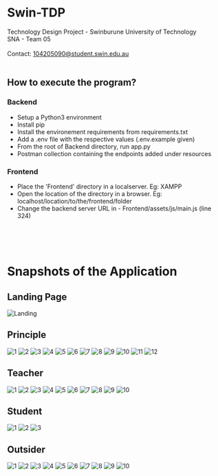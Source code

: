 # Swin-TDP

Technology Design Project - Swinburune University of Technology<br>
SNA - Team 05
<br>
<br>
Contact: 104205090@student.swin.edu.au
<br>
<br>
## How to execute the program?
### Backend
- Setup a Python3 environment
- Install pip
- Install the environement requirements from requirements.txt
- Add a .env file with the respective values (.env.example given)
- From the root of Backend directory, run app.py
- Postman collection containing the endpoints added under resources
### Frontend
- Place the 'Frontend' directory in a localserver. Eg: XAMPP
- Open the location of the directory in a browser. Eg: localhost/location/to/the/frontend/folder
- Change the backend server URL <backendURL> in - Frontend/assets/js/main.js (line 324)
<br>
<br>
<br>

# Snapshots of the Application

## Landing Page
![Landing](https://github.com/DinukaNavaratna/Swin-TDP/assets/26020039/f6fee0c6-ac79-4727-b1bb-a5682c3fec1d)

## Principle
![1](https://github.com/DinukaNavaratna/Swin-TDP/assets/26020039/a3e9a764-c327-438a-bd9d-96fd9f46a877)
![2](https://github.com/DinukaNavaratna/Swin-TDP/assets/26020039/9617f2fc-1b05-4c1b-8aeb-6d66f5a63094)
![3](https://github.com/DinukaNavaratna/Swin-TDP/assets/26020039/bdda03d6-00a4-4d67-8359-3a409d1698f5)
![4](https://github.com/DinukaNavaratna/Swin-TDP/assets/26020039/89777225-cd70-4884-866f-495d2675e920)
![5](https://github.com/DinukaNavaratna/Swin-TDP/assets/26020039/a3e0ea59-bbdc-49dd-83cc-8488ff52a024)
![6](https://github.com/DinukaNavaratna/Swin-TDP/assets/26020039/22c96861-730a-4ddc-910c-7a74396eb56e)
![7](https://github.com/DinukaNavaratna/Swin-TDP/assets/26020039/835894c8-af49-4b72-bd5c-3504ec10e3a5)
![8](https://github.com/DinukaNavaratna/Swin-TDP/assets/26020039/dbca98b6-5f51-4312-a294-d4aefed973d6)
![9](https://github.com/DinukaNavaratna/Swin-TDP/assets/26020039/cc31c7bc-1fdb-49ae-80c4-a8a0e5f53a54)
![10](https://github.com/DinukaNavaratna/Swin-TDP/assets/26020039/04e95328-3ee7-400c-a969-bc5a460408aa)
![11](https://github.com/DinukaNavaratna/Swin-TDP/assets/26020039/2464a40e-6226-43c4-b995-8e2eea6c4ea6)
![12](https://github.com/DinukaNavaratna/Swin-TDP/assets/26020039/9c4368d4-5fbf-4720-a48f-7a77dc6a0059)

## Teacher
![1](https://github.com/DinukaNavaratna/Swin-TDP/assets/26020039/e5020d9f-5e60-4d36-887a-e84f1c71012c)
![2](https://github.com/DinukaNavaratna/Swin-TDP/assets/26020039/74aa11dc-db7e-48e4-be6c-166efdc671d4)
![3](https://github.com/DinukaNavaratna/Swin-TDP/assets/26020039/141f4ee9-2151-4628-9cca-b656ccd34aed)
![4](https://github.com/DinukaNavaratna/Swin-TDP/assets/26020039/4c59a147-63c5-4e36-86d4-163fc60e4e3f)
![5](https://github.com/DinukaNavaratna/Swin-TDP/assets/26020039/ae7f49ba-5b65-4990-8166-cdbe0f6dbc74)
![6](https://github.com/DinukaNavaratna/Swin-TDP/assets/26020039/6842e23b-0ac5-4436-8fc6-9320428604b4)
![7](https://github.com/DinukaNavaratna/Swin-TDP/assets/26020039/2ea76ddd-a1b1-4f97-8263-ac81a0e4dbfd)
![8](https://github.com/DinukaNavaratna/Swin-TDP/assets/26020039/4276eabe-a509-420b-95ce-d990a0c39a06)
![9](https://github.com/DinukaNavaratna/Swin-TDP/assets/26020039/5c18079f-0716-4e66-b71e-62e10f8c988a)
![10](https://github.com/DinukaNavaratna/Swin-TDP/assets/26020039/cc05f8cd-191e-4236-a4b1-103a3541f1a2)

## Student
![1](https://github.com/DinukaNavaratna/Swin-TDP/assets/26020039/f8c424df-b1e6-4cf2-9d9d-2e3544e516d5)
![2](https://github.com/DinukaNavaratna/Swin-TDP/assets/26020039/91062ddc-6f7c-4903-bbe5-1aca79e2035b)
![3](https://github.com/DinukaNavaratna/Swin-TDP/assets/26020039/8cc197c0-59e2-4a6d-af7b-433f2dddb4d1)

## Outsider
![1](https://github.com/DinukaNavaratna/Swin-TDP/assets/26020039/9d7288cd-66dc-4d36-9906-935cc24d5308)
![2](https://github.com/DinukaNavaratna/Swin-TDP/assets/26020039/5f99953a-6add-432b-b32c-b71b3baf7057)
![3](https://github.com/DinukaNavaratna/Swin-TDP/assets/26020039/6c3255bf-dc53-4b05-8486-f31a3ddb97dd)
![4](https://github.com/DinukaNavaratna/Swin-TDP/assets/26020039/f3718909-2f9f-4334-80e5-be17ed3268c9)
![5](https://github.com/DinukaNavaratna/Swin-TDP/assets/26020039/92ee9aae-7588-4cd4-ace6-ad1553bb8776)
![6](https://github.com/DinukaNavaratna/Swin-TDP/assets/26020039/23e58084-6383-40f8-814c-c3eefbe06e38)
![7](https://github.com/DinukaNavaratna/Swin-TDP/assets/26020039/1ec9ed13-0d2b-4c6d-876d-2a09ad70d962)
![8](https://github.com/DinukaNavaratna/Swin-TDP/assets/26020039/c3647b90-46fa-4fbd-8b5b-8f05c1feca30)
![9](https://github.com/DinukaNavaratna/Swin-TDP/assets/26020039/7c55921d-9484-4c31-9b3b-af5903dcd4eb)
![10](https://github.com/DinukaNavaratna/Swin-TDP/assets/26020039/69883282-17c7-475e-813a-8d6f721b6f03)

